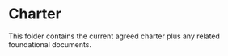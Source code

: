 # Charter

This folder contains the current agreed charter plus any related foundational documents.

